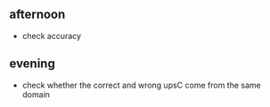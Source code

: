 


## afternoon
- check accuracy

## evening 
- check whether the correct and wrong upsC come from the same domain














